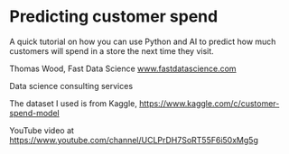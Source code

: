 # Predicting customer spend

A quick tutorial on how you can use Python and AI to predict how much customers will spend in a store the next time they visit.

Thomas Wood, Fast Data Science www.fastdatascience.com

Data science consulting services

The dataset I used is from Kaggle, https://www.kaggle.com/c/customer-spend-model

YouTube video at https://www.youtube.com/channel/UCLPrDH7SoRT55F6i50xMg5g
